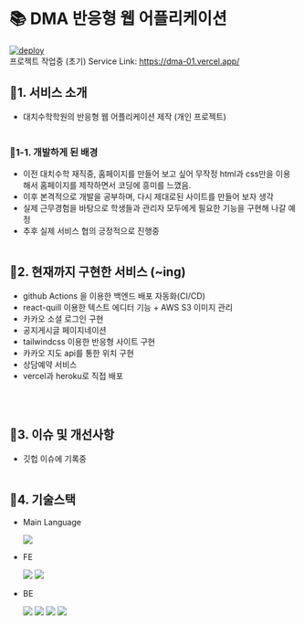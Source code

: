# 📚 DMA 반응형 웹 어플리케이션

[![deploy](https://github.com/emillly25/DMA_01/actions/workflows/serverDeploy.yml/badge.svg?branch=main)](https://github.com/emillly25/DMA_01/actions/workflows/serverDeploy.yml) <br>
프로젝트 작업중 (초기)
Service Link: https://dma-01.vercel.app/

## 🔗1. 서비스 소개

- 대치수학학원의 반응형 웹 어플리케이션 제작 (개인 프로젝트)
  <br>
  <br>

### 🔗1-1. 개발하게 된 배경<br>

- 이전 대치수학 재직중, 홈페이지를 만들어 보고 싶어 무작정 html과 css만을 이용해서 홈페이지를 제작하면서 코딩에 흥미를 느꼈음.
- 이후 본격적으로 개발을 공부하며, 다시 제대로된 사이트를 만들어 보자 생각
- 실제 근무경험을 바탕으로 학생들과 관리자 모두에게 필요한 기능을 구현해 나갈 예정
- 추후 실제 서비스 협의 긍정적으로 진행중
  <br>
  <br>

## 🔗2. 현재까지 구현한 서비스 (~ing)
- github Actions 을 이용한 백엔드 배포 자동화(CI/CD)
- react-quill 이용한 텍스트 에디터 기능 + AWS S3 이미지 관리
- 카카오 소셜 로그인 구현
- 공지게시글 페이지네이션
- tailwindcss 이용한 반응형 사이트 구현
- 카카오 지도 api를 통한 위치 구현
- 상담예약 서비스
- vercel과 heroku로 직접 배포

<br>
<br>

## 🔗3. 이슈 및 개선사항

- 깃헙 이슈에 기록중
  <br>
  <br>

## 🔗4. 기술스택

- Main Language

  <img src="https://img.shields.io/badge/Typescript-3178C6?style=for-the-badge&logo=typescript&logoColor=white"/>

- FE

  <img src ="https://img.shields.io/badge/Next.JS-000000?style=for-the-badge&logo=Next.JS&logoColor=white"> <img src ="https://img.shields.io/badge/tailwindcss-06B6D4?style=for-the-badge&logo=tailwindcss&logoColor=white">

- BE

  <img src="https://img.shields.io/badge/express-000000?style=for-the-badge&logo=express&logoColor=white">
    <img src="https://img.shields.io/badge/mongoDB-47A248?style=for-the-badge&logo=MongoDB&logoColor=white">
  <img src="https://img.shields.io/badge/mongoose-47A248?style=for-the-badge&logo=MongoDB&logoColor=white">
  <img src="https://img.shields.io/badge/node.js-339933?style=for-the-badge&logo=Node.js&logoColor=white">

    <!-- <img src="https://img.shields.io/badge/kakao login-FFCD00?style=for-the-badge&logo=kakaotalk&logoColor=black"> -->

<br>
  <br>
